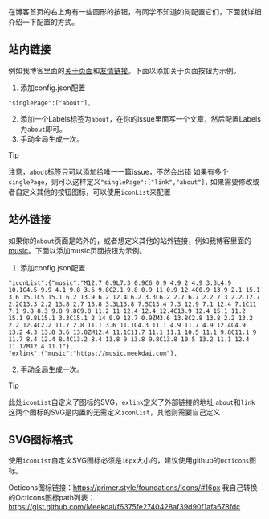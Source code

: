 在博客首页的右上角有一些圆形的按钮，有同学不知道如何配置它们，下面就详细介绍一下配置的方式。

## 站内链接
例如我博客里面的[关于页面](https://blog.meekdai.com/about.html)和[友情链接](https://blog.meekdai.com/link.html)。下面以添加关于页面按钮为示例。

1. 添加config.json配置
```
"singlePage":["about"],
```
2. 添加一个Labels标签为`about`，在你的issue里面写一个文章，然后配置Labels为`about`即可。
3. 手动全局生成一次。

> [!TIP]
> 注意，`about`标签只可以添加给唯一一篇issue，不然会出错
> 如果有多个`singlePage`，则可以这样定义`"singlePage":["link","about"],`
> 如果需要修改或者自定义其他的按钮图标，可以使用`iconList`来配置

## 站外链接
如果你的`about`页面是站外的，或者想定义其他的站外链接，例如我博客里面的[music](https://music.meekdai.com/)。下面以添加music页面按钮为示例。

1. 添加config.json配置
```
"iconList":{"music":"M12.7 0.9L7.3 0.9C6 0.9 4.9 2 4.9 3.3L4.9 10.1C4.5 9.9 4.1 9.8 3.6 9.8C2.1 9.8 0.9 11 0.9 12.4C0.9 13.9 2.1 15.1 3.6 15.1C5 15.1 6.2 13.9 6.2 12.4L6.2 3.3C6.2 2.7 6.7 2.2 7.3 2.2L12.7 2.2C13.3 2.2 13.8 2.7 13.8 3.3L13.8 7.5C13.4 7.3 12.9 7.1 12.4 7.1C11 7.1 9.8 8.3 9.8 9.8C9.8 11.2 11 12.4 12.4 12.4C13.9 12.4 15.1 11.2 15.1 9.8L15.1 3.3C15.1 2 14 0.9 12.7 0.9ZM3.6 13.8C2.8 13.8 2.2 13.2 2.2 12.4C2.2 11.7 2.8 11.1 3.6 11.1C4.3 11.1 4.9 11.7 4.9 12.4C4.9 13.2 4.3 13.8 3.6 13.8ZM12.4 11.1C11.7 11.1 11.1 10.5 11.1 9.8C11.1 9 11.7 8.4 12.4 8.4C13.2 8.4 13.8 9 13.8 9.8C13.8 10.5 13.2 11.1 12.4 11.1ZM12.4 11.1"},
"exlink":{"music":"https://music.meekdai.com"},
```
2. 手动全局生成一次。

> [!TIP]
> 此处`iconList`自定义了图标的SVG，`exlink`定义了外部链接的地址
> `about`和`link`这两个图标的SVG是内置的无需定义`iconList`，其他则需要自己定义

## SVG图标格式
使用`iconList`自定义SVG图标必须是`16px`大小的，建议使用github的`Octicons`图标。

Octicons图标链接：https://primer.style/foundations/icons/#16px
我自己转换的Octicons图标path列表：https://gist.github.com/Meekdai/f6375fe2740428af39d90f1afa678fdc

<!-- ##{"script":"<script src='https://blog.meekdai.com/assets/GmeekBSZ.js'></script>"}## -->